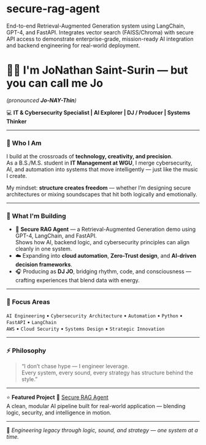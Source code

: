 # secure-rag-agent
 End-to-end Retrieval-Augmented Generation system using LangChain, GPT-4, and FastAPI. Integrates vector search (FAISS/Chroma) with secure API access to demonstrate enterprise-grade, mission-ready AI integration and backend engineering for real-world deployment.
# 👋🏾 I'm JoNathan Saint-Surin — but you can call me **Jo**
*(pronounced **Jo-NAY-Thin**)*

💻 **IT & Cybersecurity Specialist | AI Explorer | DJ / Producer | Systems Thinker**

---

### 🧩 Who I Am
I build at the crossroads of **technology, creativity, and precision**.  
As a B.S./M.S. student in **IT Management at WGU**, I merge cybersecurity, AI, and automation into systems that move intelligently — just like the music I create.

My mindset: **structure creates freedom** — whether I’m designing secure architectures or mixing soundscapes that hit both logically and emotionally.

---

### 🚀 What I'm Building
- 🧠 **Secure RAG Agent** — a Retrieval-Augmented Generation demo using GPT-4, LangChain, and FastAPI.  
  Shows how AI, backend logic, and cybersecurity principles can align cleanly in one system.
- ☁️ Expanding into **cloud automation**, **Zero-Trust design**, and **AI-driven decision frameworks**.
- 🎧 Producing as **DJ JO**, bridging rhythm, code, and consciousness — crafting experiences that blend data with energy.

---

### 🧠 Focus Areas
`AI Engineering` • `Cybersecurity Architecture` • `Automation` • `Python` • `FastAPI` • `LangChain`  
`AWS` • `Cloud Security` • `Systems Design` • `Strategic Innovation`

---

### ⚡ Philosophy
> “I don’t chase hype — I engineer leverage.  
> Every system, every sound, every strategy has structure behind the style.”

---

⭐ **Featured Project**
🔗 [Secure RAG Agent](https://github.com/the-jo-saint-surin/secure-rag-agent)  
A clean, modular AI pipeline built for real-world application — blending logic, security, and intelligence in motion.

---

🎯 *Engineering legacy through logic, sound, and strategy — one system at a time.*
